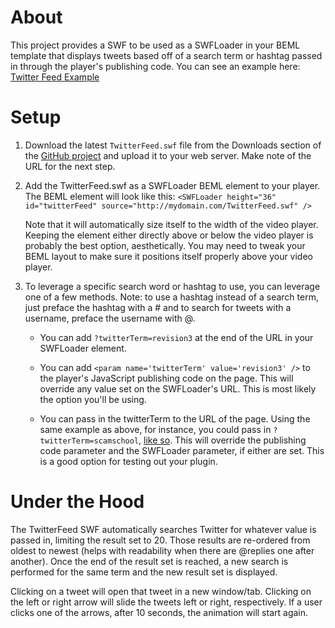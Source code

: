 About
=====

This project provides a SWF to be used as a SWFLoader in your BEML template that displays tweets based off of a search term or hashtag passed in through the player's publishing code. You can see an example here: [Twitter Feed Example](http://opensource.brightcove.com/example/twitter-feed.html/)


Setup
=====
1.	Download the latest `TwitterFeed.swf` file from the Downloads section of the [GitHub project](https://github.com/BrightcoveOS/Twitter-Feed-SWF) and upload it to your web server. Make note of the URL for the next step.

2.	Add the TwitterFeed.swf as a SWFLoader BEML element to your player. The BEML element will look like this:
`<SWFLoader height="36" id="twitterFeed" source="http://mydomain.com/TwitterFeed.swf" />`

	Note that it will automatically size itself to the width of the video player. Keeping the element either directly above or below the video player is probably the best option, aesthetically. You may need to tweak your BEML layout to make sure it positions itself properly above your video player.

3.	To leverage a specific search word or hashtag to use, you can leverage one of a few methods. Note: to use a hashtag instead of a search term, just preface the hashtag with a # and to search for tweets with a username, preface the username with @. 
	
	*	You can add `?twitterTerm=revision3` at the end of the URL in your SWFLoader element.
	
	*	You can add `<param name='twitterTerm' value='revision3' />` to the player's JavaScript publishing code on the page. This will override any value set on the SWFLoader's URL. This is most likely the option you'll be using.
	
	*	You can pass in the twitterTerm to the URL of the page. Using the same example as above, for instance, you could pass in `?twitterTerm=scamschool`, [like so](http://opensource.brightcove.com/example/twitter-feed.html/?twitterTerm=scamschool). This will override the publishing code parameter and the SWFLoader parameter, if either are set. This is a good option for testing out your plugin.


Under the Hood
==============

The TwitterFeed SWF automatically searches Twitter for whatever value is passed in, limiting the result set to 20. Those results are re-ordered from oldest to newest (helps with readability when there are @replies one after another). Once the end of the result set is reached, a new search is performed for the same term and the new result set is displayed. 

Clicking on a tweet will open that tweet in a new window/tab. Clicking on the left or right arrow will slide the tweets left or right, respectively. If a user clicks one of the arrows, after 10 seconds, the animation will start again. 